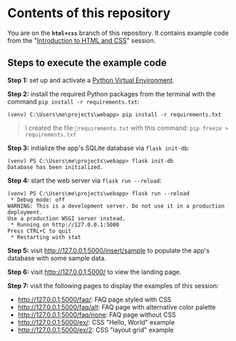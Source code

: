 # Contents of this repository

You are on the **`html+css`** branch of this repository. It contains example code from the "[Introduction to HTML and CSS](https://hwrberlin.github.io/fswd/09-html-css.html)" session.

## Steps to execute the example code

**Step 1:** set up and activate a [Python Virtual Environment](https://hwrberlin.github.io/fswd/01-python-vscode.html#32-use-the-python-virtual-environment-as-default-for-this-workspace).

**Step 2:** install the required Python packages from the terminal with the command `pip install -r requirements.txt`:

```shell
(venv) C:\Users\me\projects\webapp> pip install -r requirements.txt
```

> I created the file `📄requirements.txt` with this command: `pip freeze > requirements.txt`

**Step 3:** initialize the app's SQLite database via `flask init-db`:

```shell
(venv) PS C:\Users\me\projects\webapp> flask init-db
Database has been initialized.
```

**Step 4:** start the web server via `flask run --reload`:

```shell
(venv) PS C:\Users\me\projects\webapp> flask run --reload
 * Debug mode: off
WARNING: This is a development server. Do not use it in a production deployment.
Use a production WSGI server instead.
 * Running on http://127.0.0.1:5000
Press CTRL+C to quit
 * Restarting with stat
```

**Step 5:** visit <http://127.0.0.1:5000/insert/sample> to populate the app's database with some sample data.

**Step 6:** visit <http://127.0.0.1:5000/> to view the landing page.

**Step 7:** visit the following pages to display the examples of this session:

+ <http://127.0.0.1:5000/faq/>: FAQ page styled with CSS
+ <http://127.0.0.1:5000/faq/alt>: FAQ page with alternative color palette
+ <http://127.0.0.1:5000/faq/none>: FAQ page without CSS
+ <http://127.0.0.1:5000/ex/>: CSS "Hello, World" example
+ <http://127.0.0.1:5000/ex/2>: CSS "layout grid" example
